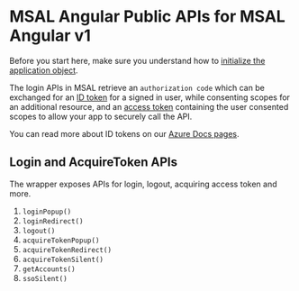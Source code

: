 # MSAL Angular Public APIs for MSAL Angular v1

Before you start here, make sure you understand how to [initialize the application object](https://github.com/AzureAD/microsoft-authentication-library-for-js/tree/dev/lib/msal-angular/docs/v1-docs/initialization.md).

The login APIs in MSAL retrieve an `authorization code` which can be exchanged for an [ID token](https://docs.microsoft.com/azure/active-directory/develop/id-tokens) for a signed in user, while consenting scopes for an additional resource, and an [access token](https://docs.microsoft.com/azure/active-directory/develop/access-tokens) containing the user consented scopes to allow your app to securely call the API.

You can read more about ID tokens on our [Azure Docs pages](https://docs.microsoft.com/azure/active-directory/develop/id-tokens).

## Login and AcquireToken APIs

The wrapper exposes APIs for login, logout, acquiring access token and more.

1. `loginPopup()`
2. `loginRedirect()`
3. `logout()`
4. `acquireTokenPopup()`
5. `acquireTokenRedirect()`
6. `acquireTokenSilent()`
7. `getAccounts()`
8. `ssoSilent()`
